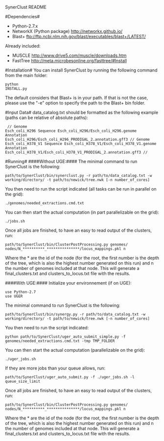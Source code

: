 SynerClust README


#Dependencies#
- Python-2.7.x
- NetworkX (Python package) http://networkx.github.io/
- Blast+ ftp://ftp.ncbi.nlm.nih.gov/blast/executables/blast+/LATEST/

Already included:
- MUSCLE http://www.drive5.com/muscle/downloads.htm
- FastTree http://meta.microbesonline.org/fasttree/#Install  


#Installation#
You can install SynerClust by running the following command from the main folder:
<code><pre>python INSTALL.py</code></pre>

The default considers that Blast+ is in your path. If that is not the case, please use the "-e" option to specify the path to the Blast+ bin folder.


#Input Data#
data_catalog.txt should be formatted as the following example (paths can be relative of absolute paths):
<code><pre>
//
Genome	Esch_coli_H296
Sequence	Esch_coli_H296/Esch_coli_H296.genome
Annotation	Esch_coli_H296/Esch_coli_H296_PRODIGAL_2.annotation.gff3
//
Genome	Esch_coli_H378_V1
Sequence	Esch_coli_H378_V1/Esch_coli_H378_V1.genome
Annotation	Esch_coli_H378_V1/Esch_coli_H378_V1_PRODIGAL_2.annotation.gff3
//
</code></pre>

	
#Running#
####Without UGE:####
The minimal command to run SynerClust is the following:
<pre><code>path/to/SynerClust/bin/synerclust.py -r path/to/data_catalog.txt -w working/directory/ -t path/to/newick/tree.nwk [-n number_of_cores]</pre></code>

You then need to run the script indicated (all tasks can be run in parallel on the grid):
<pre><code>./genomes/needed_extractions.cmd.txt</pre></code>

You can then start the actual computation (in part parallelizable on the grid):
<pre><code>./jobs.sh</pre></code>

Once all jobs are finished, to have an easy to read output of the clusters, run:
<pre><code>path/to/SynerClust/bin/ClusterPostProcessing.py genomes/ nodes/N_**********_***************/locus_mappings.pkl n</pre></code>
Where the * are the id of the node (for the root, the first number is the depth of the tree, which is also the highest number generated on this run) and n the number of genomes included at that node.
This will generate a final_clusters.txt and clusters_to_locus.txt file with the results.


####With UGE:####
Initialize your environnement (if on UGE):
<pre><code>use Python-2.7
use UGER</pre></code>

The minimal command to run SynerClust is the following:
<pre><code>path/to/SynerClust/bin/synergy.py -r path/to/data_catalog.txt -w working/directory/ -t path/to/newick/tree.nwk [-n number_of_cores]</pre></code>

You then need to run the script indicated:
<pre><code>python path/to/SynerClust/uger_auto_submit_simple.py -f genomes/needed_extractions.cmd.txt -tmp TMP_FOLDER</pre></code>

You can then start the actual computation (parallelizable on the grid):
<pre><code>./uger_jobs.sh</pre></code>

If they are more jobs than your queue allows, run:
<pre><code>path/to/SynerClust/uger_auto_submit.py -f ./uger_jobs.sh -l queue_size_limit</pre></code>

Once all jobs are finished, to have an easy to read output of the clusters, run:
<pre><code>path/to/SynerClust/bin/ClusterPostProcessing.py genomes/ nodes/N_**********_***************/locus_mappings.pkl n</pre></code>
Where the * are the id of the node (for the root, the first number is the depth of the tree, which is also the highest number generated on this run) and n the number of genomes included at that node.
This will generate a final_clusters.txt and clusters_to_locus.txt file with the results.

